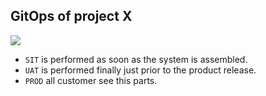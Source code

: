 ## GitOps of project X

![](https://www.testingdocs.com/wp-content/uploads/User-Acceptance-Testing.png)

* `SIT` is performed as soon as the system is assembled.
* `UAT` is performed finally just prior to the product release.
* `PROD` all customer see this parts.